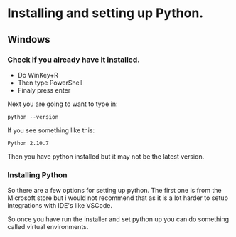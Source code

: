 # Installing and setting up Python.


## Windows

### Check if you already have it installed.

- Do WinKey+R 
- Then type PowerShell
- Finaly press enter

Next you are going to want to type in:

`python --version`

If you see something like this:

`Python 2.10.7`

Then you have python installed but it may not be the latest version.


### Installing Python

So there are a few options for setting up python.
The first one is from the Microsoft store but i would not recommend that as it is a lot harder to setup integrations with IDE's like VSCode.

So once you have run the installer and set python up you can do something called virtual environments.
